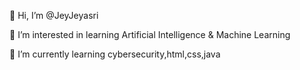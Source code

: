  👋 Hi, I’m @JeyJeyasri
 
 👀 I’m interested in learning Artificial Intelligence & Machine Learning
 
 🌱 I’m currently learning cybersecurity,html,css,java


<!---
JeyJeyasri/JeyJeyasri is a ✨ special ✨ repository because its `README.md` (this file) appears on your GitHub profile.
You can click the Preview link to take a look at your changes.
--->
